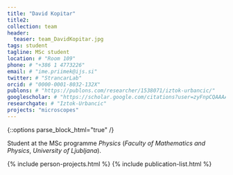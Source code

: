 ```yaml
---
title: "David Kopitar"
title2: 
collection: team
header:
  teaser: team_DavidKopitar.jpg 
tags: student
tagline: MSc student
location: # "Room 109"
phone: # "+386 1 4773226"
email: # "ime.priimek@ijs.si"
twitter: # "StrancarLab"
orcid: # "0000-0001-8032-132X"
publons: # "https://publons.com/researcher/1538071/iztok-urbancic/"
googlescholar: # "https://scholar.google.com/citations?user=zyFnpCQAAAAJ"
researchgate: # "Iztok-Urbancic"
projects: "microscopes"
---
```


{::options parse_block_html="true" /}

Student at the MSc programme *Physics* (*Faculty of Mathematics and Physics*, *University of Ljubljana*).

{% include person-projects.html %} {% include publication-list.html %}